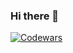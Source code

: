 ### Hi there 👋

[![Codewars](https://www.codewars.com/users/Rohan2021/badges/large)](https://www.codewars.com/users/Rohan2021/badges)

<!--
**RohanPursuit/RohanPursuit** is a ✨ _special_ ✨ repository because its `README.md` (this file) appears on your GitHub profile.

Here are some ideas to get you started:

- 🔭 I’m currently working on ...
- 🌱 I’m currently learning ...
- 👯 I’m looking to collaborate on ...
- 🤔 I’m looking for help with ...
- 💬 Ask me about ...
- 📫 How to reach me: ...
- 😄 Pronouns: ...
- ⚡ Fun fact: ...
-->
